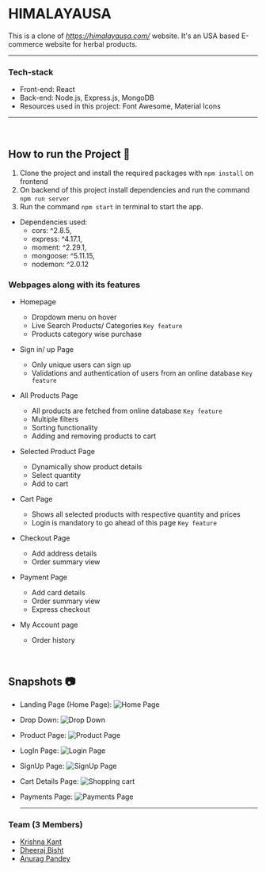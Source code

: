 # HIMALAYAUSA

This is a clone of *https://himalayausa.com/* website. It's an USA based E-commerce website for herbal products.

<hr/>

### Tech-stack

- Front-end: React <br/>
- Back-end: Node.js, Express.js, MongoDB <br/>
- Resources used in this project: Font Awesome, Material Icons <br/>




<hr/>

<br>

## How to run the Project 🤖

1) Clone the project and install the required packages with `npm install` on frontend
2) On backend of this project install dependencies and run the command `npm run server`
3) Run the command `npm start` in terminal to start the app.

- Dependencies used:
    - cors: ^2.8.5,
    - express: ^4.17.1,
    - moment: ^2.29.1,
    - mongoose: ^5.11.15,
    - nodemon: ^2.0.12

### Webpages along with its features

- Homepage
  - Dropdown menu on hover
  - Live Search Products/ Categories ```Key feature```
  - Products category wise purchase
  
  
- Sign in/ up Page
  - Only unique users can sign up
  - Validations and authentication of users from an online database ```Key feature```


- All Products Page
  - All products are fetched from online database ```Key feature```
  - Multiple filters
  - Sorting functionality
  - Adding and removing products to cart

- Selected Product Page
  - Dynamically show product details
  - Select quantity
  - Add to cart

- Cart Page
  - Shows all selected products with respective quantity and prices
  - Login is mandatory to go ahead of this page ```Key feature```


- Checkout Page 
  - Add address details
  - Order summary view

- Payment Page
  - Add card details
  - Order summary view
  - Express checkout

- My Account page
  - Order history
<br>

## Snapshots 📷

- Landing Page (Home Page):
![Home Page](https://github.com/dheerajbisht362/HimalayaUsaFrontEnd/blob/master/frontend/public/hero.jpg)

- Drop Down:
![Drop Down](https://drive.google.com/file/d/1dau8v78uklI5l1_FOPDvYhdaexpX2wex/view?usp=sharing)

- Product Page:
![Product Page](https://drive.google.com/file/d/1Y6fKETas6cmtch0ZzW8QmZNf-fu-VHdV/view?usp=sharing)

- LogIn Page:
![Login Page](https://drive.google.com/file/d/1CEHY_UgYjsU3Ej3b1Ycg3RRHVEU-idzs/view?usp=sharing)

- SignUp Page:
![SignUp Page](https://drive.google.com/file/d/1F2B0EyuvjYZaqdW7TNeNTd5ltD06nvuX/view?usp=sharing)

- Cart Details Page:
![Shopping cart](https://drive.google.com/file/d/1jYT0E80osA-8C0srx02OC-dpoHF0gvd-/view?usp=sharing)

- Payments Page:
![Payments Page](https://drive.google.com/file/d/1GY0oGyr6goiRDiAvBiXvYUqDzJVgdbZe/view?usp=sharing)


  <hr/>

### Team (3 Members)

- [Krishna Kant](https://github.com/kkm980)
- [Dheeraj Bisht](https://github.com/dheerajbisht362)
- [Anurag Pandey](https://github.com/anurag99x)


